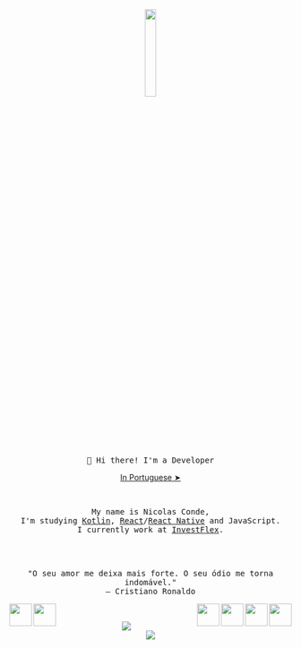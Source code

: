 <div align="center">
<img src="https://media.giphy.com/media/5lAtcHWPAYFdS/giphy.gif" align="center" width="20%">
<br>
<br>
<samp>
👋 Hi there! I'm a Developer
</samp>
</div>
<p align="center"><a href="./README.pt-br.md">In Portuguese ➤</a></p></p>
<br>

<samp>
<p align="center">
My name is Nicolas Conde,<br> I'm studying <a href="https://developer.android.com">Kotlin</a>, <a href="https://pt-br.reactjs.org/">React</a>/<a href="https://reactnative.dev/">React Native</a> and <a>JavaScript</a>.
<br>
I currently work at <a href="https://investflex.com.br/">InvestFlex</a>.
</samp>
<br>
<br>
<br>
<br>

<p align="center">
"O seu amor me deixa mais forte. O seu ódio me torna indomável."
<br>
― Cristiano Ronaldo
</p>

<div>
<a href="https://www.linkedin.com/in/nicolas-conde/" ><img src="https://img.icons8.com/nolan/128/linkedin-circled.png" width="40" align="left"><a href="https://api.whatsapp.com/send?phone=5511984041727" ><img src="https://img.icons8.com/nolan/128/whatsapp.png" width="40" align="left"></a><a><img src="https://img.icons8.com/nolan/128/java-coffee-cup-logo.png" width="40" align="right"></a><a><img src="https://img.icons8.com/color/144/000000/kotlin.png" width="40" align="right"></a><a><img src="https://img.icons8.com/nolan/64/react-native.png" width="40" align="right"></a><a><img src="https://img.icons8.com/nolan/96/javascript.png" width="40" align="right"></a>
</div>
<br>
<br>

<div align="center">
<img src="https://github-readme-stats.vercel.app/api/top-langs/?username=nicolasconde&layout=compact&theme=radical">
</div>
<div align="center">
<img src="https://github-readme-stats.vercel.app/api?username=nicolasconde&show_icons=true&theme=radical"/>
</div>

